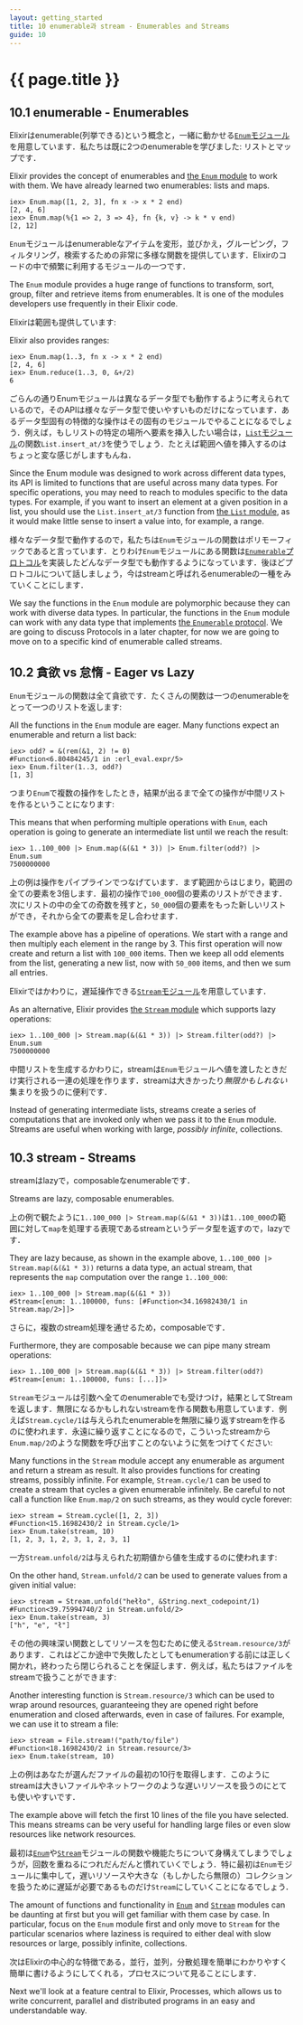 ```yaml
---
layout: getting_started
title: 10 enumerable과 stream - Enumerables and Streams
guide: 10
---
```


# {{ page.title }}

  <div class="toc"></div>
  <p></p>

## 10.1 enumerable - Enumerables

Elixirはenumerable(列挙できる)という概念と，一緒に動かせる[`Enum`モジュール](/docs/stable/elixir/Enum.html)を用意しています．私たちは既に2つのenumerableを学びました: リストとマップです．

Elixir provides the concept of enumerables and [the `Enum` module](/docs/stable/elixir/Enum.html) to work with them. We have already learned two enumerables: lists and maps.

```iex
iex> Enum.map([1, 2, 3], fn x -> x * 2 end)
[2, 4, 6]
iex> Enum.map(%{1 => 2, 3 => 4}, fn {k, v} -> k * v end)
[2, 12]
```

`Enum`モジュールはenumerableなアイテムを変形，並びかえ，グルーピング，フィルタリング，検索するための非常に多様な関数を提供しています．Elixirのコードの中で頻繁に利用するモジュールの一つです．

The `Enum` module provides a huge range of functions to transform, sort, group, filter and retrieve items from enumerables. It is one of the modules developers use frequently in their Elixir code.

Elixirは範囲も提供しています:

Elixir also provides ranges:

```iex
iex> Enum.map(1..3, fn x -> x * 2 end)
[2, 4, 6]
iex> Enum.reduce(1..3, 0, &+/2)
6
```

ごらんの通りEnumモジュールは異なるデータ型でも動作するように考えられているので，そのAPIは様々なデータ型で使いやすいものだけになっています．あるデータ型固有の特徴的な操作はその固有のモジュールでやることになるでしょう．例えば，もしリストの特定の場所へ要素を挿入したい場合は，[`List`モジュール](/docs/stable/eliir/List.html)の関数`List.insert_at/3`を使うでしょう．たとえば範囲へ値を挿入するのはちょっと変な感じがしますもんね．

Since the Enum module was designed to work across different data types, its API is limited to functions that are useful across many data types. For specific operations, you may need to reach to modules specific to the data types. For example, if you want to insert an element at a given position in a list, you should use the `List.insert_at/3` function from [the `List` module](/docs/stable/elixir/List.html), as it would make little sense to insert a value into, for example, a range.

様々なデータ型で動作するので，私たちは`Enum`モジュールの関数はポリモーフィックであると言っています．とりわけ`Enum`モジュールにある関数は[`Enumerable`プロトコル](/docs/stable/elixir/Enumerable.html)を実装したどんなデータ型でも動作するようになっています．後ほどプロトコルについて話しましょう，今はstreamと呼ばれるenumerableの一種をみていくことにします．

We say the functions in the `Enum` module are polymorphic because they can work with diverse data types. In particular, the functions in the `Enum` module can work with any data type that implements [the `Enumerable` protocol](/docs/stable/elixir/Enumerable.html). We are going to discuss Protocols in a later chapter, for now we are going to move on to a specific kind of enumerable called streams.

## 10.2 貪欲 vs 怠惰 - Eager vs Lazy

`Enum`モジュールの関数は全て貪欲です．たくさんの関数は一つのenumerableをとって一つのリストを返します:

All the functions in the `Enum` module are eager. Many functions expect an enumerable and return a list back:

```iex
iex> odd? = &(rem(&1, 2) != 0)
#Function<6.80484245/1 in :erl_eval.expr/5>
iex> Enum.filter(1..3, odd?)
[1, 3]
```

つまり`Enum`で複数の操作をしたとき，結果が出るまで全ての操作が中間リストを作るということになります:

This means that when performing multiple operations with `Enum`, each operation is going to generate an intermediate list until we reach the result:

```iex
iex> 1..100_000 |> Enum.map(&(&1 * 3)) |> Enum.filter(odd?) |> Enum.sum
7500000000
```

上の例は操作をパイプラインでつなげています．まず範囲からはじまり，範囲の全ての要素を3倍します．最初の操作で`100_000`個の要素のリストができます．次にリストの中の全ての奇数を残すと，`50_000`個の要素をもった新しいリストができ，それから全ての要素を足し合わせます．

The example above has a pipeline of operations. We start with a range and then multiply each element in the range by 3. This first operation will now create and return a list with `100_000` items. Then we keep all odd elements from the list, generating a new list, now with `50_000` items, and then we sum all entries.

Elixirではかわりに，遅延操作できる[`Stream`モジュール](/docs/stable/elixir/Stream.html)を用意しています．

As an alternative, Elixir provides [the `Stream` module](/docs/stable/elixir/Stream.html) which supports lazy operations:

```iex
iex> 1..100_000 |> Stream.map(&(&1 * 3)) |> Stream.filter(odd?) |> Enum.sum
7500000000
```

中間リストを生成するかわりに，streamは`Enum`モジュールへ値を渡したときだけ実行される一連の処理を作ります．streamは大きかったり*無限かもしれない*集まりを扱うのに便利です．

Instead of generating intermediate lists, streams create a series of computations that are invoked only when we pass it to the `Enum` module. Streams are useful when working with large, *possibly infinite*, collections.

## 10.3 stream - Streams

streamはlazyで，composableなenumerableです．

Streams are lazy, composable enumerables.

上の例で観たように`1..100_000 |> Stream.map(&(&1 * 3))`は`1..100_000`の範囲に対して`map`を処理する表現であるstreamというデータ型を返すので，lazyです．

They are lazy because, as shown in the example above, `1..100_000 |> Stream.map(&(&1 * 3))` returns a data type, an actual stream, that represents the `map` computation over the range `1..100_000`:

```iex
iex> 1..100_000 |> Stream.map(&(&1 * 3))
#Stream<[enum: 1..100000, funs: [#Function<34.16982430/1 in Stream.map/2>]]>
```

さらに，複数のstream処理を通せるため，composableです．

Furthermore, they are composable because we can pipe many stream operations:

```iex
iex> 1..100_000 |> Stream.map(&(&1 * 3)) |> Stream.filter(odd?)
#Stream<[enum: 1..100000, funs: [...]]>
```

`Stream`モジュールは引数へ全てのenumerableでも受けつけ，結果としてStreamを返します．無限になるかもしれないstreamを作る関数も用意しています．例えば`Stream.cycle/1`は与えられたenumerableを無限に繰り返すstreamを作るのに使われます．永遠に繰り返すことになるので，こういったstreamから`Enum.map/2`のような関数を呼び出すことのないように気をつけてください:

Many functions in the `Stream` module accept any enumerable as argument and return a stream as result. It also provides functions for creating streams, possibly infinite. For example, `Stream.cycle/1` can be used to create a stream that cycles a given enumerable infinitely. Be careful to not call a function like `Enum.map/2` on such streams, as they would cycle forever:

```iex
iex> stream = Stream.cycle([1, 2, 3])
#Function<15.16982430/2 in Stream.cycle/1>
iex> Enum.take(stream, 10)
[1, 2, 3, 1, 2, 3, 1, 2, 3, 1]
```

一方`Stream.unfold/2`は与えられた初期値から値を生成するのに使われます:

On the other hand, `Stream.unfold/2` can be used to generate values from a given initial value:

```iex
iex> stream = Stream.unfold("hełło", &String.next_codepoint/1)
#Function<39.75994740/2 in Stream.unfold/2>
iex> Enum.take(stream, 3)
["h", "e", "ł"]
```

その他の興味深い関数としてリソースを包むために使える`Stream.resource/3`があります．これはどこか途中で失敗したとしてもenumerationする前には正しく開かれ，終わったら閉じられることを保証します．例えば，私たちはファイルをstreamで扱うことができます:

Another interesting function is `Stream.resource/3` which can be used to wrap around resources, guaranteeing they are opened right before enumeration and closed afterwards, even in case of failures. For example, we can use it to stream a file:

```iex
iex> stream = File.stream!("path/to/file")
#Function<18.16982430/2 in Stream.resource/3>
iex> Enum.take(stream, 10)
```

上の例はあなたが選んだファイルの最初の10行を取得します．このようにstreamは大きいファイルやネットワークのような遅いリソースを扱うのにとても使いやすいです．

The example above will fetch the first 10 lines of the file you have selected. This means streams can be very useful for handling large files or even slow resources like network resources.

最初は[`Enum`](/docs/stable/elixir/Enum.html)や[`Stream`](/docs/stable/elixir/Stream.html)モジュールの関数や機能たちについて身構えてしまうでしょうが，回数を重ねるにつれだんだんと慣れていくでしょう．特に最初は`Enum`モジュールに集中して，遅いリソースや大きな（もしかしたら無限の）コレクションを扱うために遅延が必要であるものだけ`Stream`にしていくことになるでしょう．

The amount of functions and functionality in [`Enum`](/docs/stable/elixir/Enum.html) and [`Stream`](/docs/stable/elixir/Stream.html) modules can be daunting at first but you will get familiar with them case by case. In particular, focus on the `Enum` module first and only move to `Stream` for the particular scenarios where laziness is required to either deal with slow resources or large, possibly infinite, collections.

次はElixirの中心的な特徴である，並行，並列，分散処理を簡単にわかりやすく簡単に書けるようにしてくれる，プロセスについて見ることにします．

Next we'll look at a feature central to Elixir, Processes, which allows us to write concurrent, parallel and distributed programs in an easy and understandable way.
